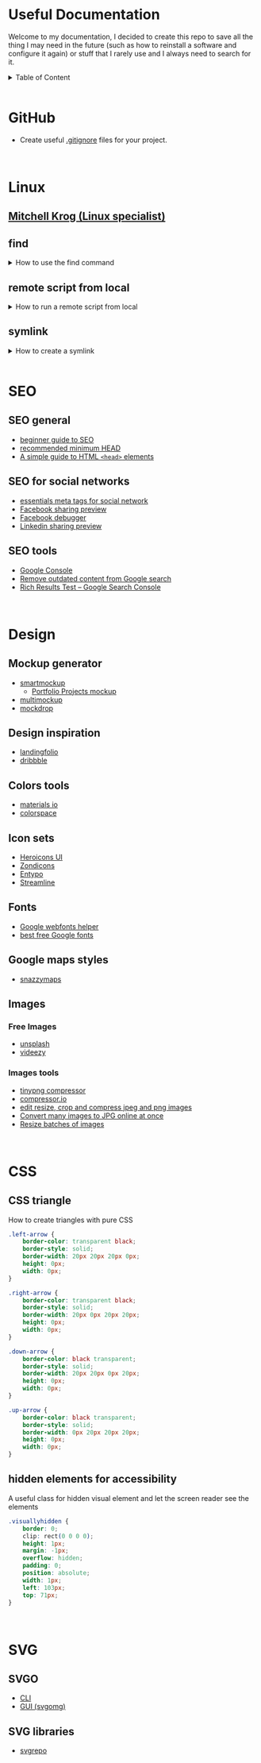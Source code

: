 # Useful Documentation

Welcome to my documentation, I decided to create this repo to save all the thing I may need in the future (such as how to reinstall a software and configure it again) or stuff that I rarely use and I always need to search for it.

<details>
<summary>Table of Content</summary>

- [Github](#github)
- [Linux](#linux)
  - [Mitchell Krog (Linux specialist)](#mitchell-krog-linux-specialist)
  - [find](#find)
  - [remote script from local](#remote-script-from-local)
  - [symlink](#symlink)
- [SEO](#seo)
  - [SEO general](#seo-general)
  - [SEO for social networks](#seo-for-social-networks)
  - [SEO tools](#seo-tools)
- [Design](#design)
  - [Mockup generator](#mockup-generator)
  - [Design inspiration](#design-inspiration)
  - [Colors tools](#colors-tools)
  - [Icon sets](#icon-sets)
  - [Fonts](#fonts)
  - [Google maps styles](#google-maps-styles)
  - [Images](#images)
    - [Free Images](#free-images)
    - [Images tools](#images-tools)
- [CSS](#css)
  - [CSS triangle](#css-triangle)
  - [hidden element for accessibility](#hidden-elements-for-accessibility)
- [SVG](#svg)
  - [SVGO](#svgo)
  - [SVG libraries](#svg-libraries)

</details>
<br>

# GitHub

- Create useful [.gitignore](https://www.toptal.com/developers/gitignore) files for your project.

<br>

# Linux

## [Mitchell Krog (Linux specialist)](https://github.com/mitchellkrogza?tab=repositories)

## find

<details>
<summary>How to use the find command</summary>

### Find Linux Files by Name or Extension

Use `find` from the command line to locate a specific file by name or extension. The following example searches for `*.err` files in the `/home/username/` directory and all sub-directories:

```bash
find /home/username/ -name "*.err"
```

### Common Linux Find Commands and Syntax

`find` expressions take the following form:

```bash
find options starting/path expression
```

- The `options` attribute will control the behavior and optimization method of the `find` process.
- The `starting/path` attribute will define the top level directory where `find` begins filtering.
- The `expression` attribute controls the tests that search the directory hierarchy to produce output.

Consider the following example command:

```bash
find -O3 -L /var/www/ -name "*.html"
```

This command enables the maximum optimization level \(-O3\) and allows `find` to follow symbolic links \(`-L`\). `find` searches the entire directory tree beneath `/var/www/` for files that end with `.html`.

#### Basic Examples

| Command | Description |
| :---    | :--- |
| find . -name testfile.txt | Find a file called testfile.txt in current and sub-directories. |
| find /home -name \*.jpg | Find all `.jpg` files in the `/home` and sub-directories. |
| find . -type f -empty | Find an empty file within the current directory. |
| find /home -user exampleuser -mtime 7 -iname ".db" | Find all `.db` files \(ignoring text case\) modified in the last 7 days by a user named exampleuser. |

</details>

## remote script from local

<details>
<summary>How to run a remote script from local</summary>

To run a remote script from local you need two scripts:

- one on the source machine,
- another one on the destination machine. 

The script on the source machine should be something like:

```bash
rsync ... ... ... syncuser@destination:/dest/path
ssh syncuser@destination "sudo /some/path/to/completesync.sh"
```

And on the destination machine, the script `/some/path/to/completesync.sh` which contains something like this:

```bash
#!/bin/sh

php artisan cache:clear
php artisan config:cache
# whatever else you need to run as root
```

Be careful to have restricted rights on this script:

```bash
chown root:root /path/to/completesync.sh && chmod 700 /path/to/completesync.sh
```

Last, modify `/etc/sudoers` on the destination machine so that `syncuser` can run both rsync and your script as root:

```bash
syncuser ALL=NOPASSWD: /usr/bin/rsync, /path/to/completesync.sh
```

Now running the script on the source machine should complete the whole process in one operation.

</details>


## symlink

<details>
<summary>How to create a symlink</summary>

### How to create a symlink to a file

Here is the basic syntax for creating a symlink to a file in your terminal.

```bash
ln -s existing_source_file optional_symbolic_link
```

You use the `ln` command to create the links for the files and the `-s` option to specify that this will be a symbolic link. If you omit the `-s` option, then a hard link will be created instead.

- The `existing_source_file` represents the file you want to create the symbolic link for.
- The `optional_symbolic_link` parameter is the name of the symbolic link you want to create. If omitted, then the system will create a new link for you in the current directory you are in.

</details>

<br>

# SEO

## SEO general
- [beginner guide to SEO](https://moz.com/beginners-guide-to-seo)
- [recommended minimum HEAD](https://github.com/joshbuchea/HEAD#recommended-minimum)
- [A simple guide to HTML `<head>` elements](https://htmlhead.dev/)

## SEO for social networks
- [essentials meta tags for social network](https://css-tricks.com/essential-meta-tags-social-media/)
- [Facebook sharing preview](https://developers.facebook.com/tools/debug/)
- [Facebook debugger](https://developers.facebook.com/tools/debug/)
- [Linkedin sharing preview](https://www.linkedin.com/post-inspector/)

## SEO tools
- [Google Console](https://search.google.com/search-console)
- [Remove outdated content from Google search](https://www.google.com/webmasters/tools/removals)
- [Rich Results Test – Google Search Console](https://search.google.com/test/rich-results)

<br>

# Design

## Mockup generator

- [smartmockup](https://smartmockups.com/category/digital/all?filter=free)
  - [Portfolio Projects mockup](https://smartmockups.com/mockup/Wu8A4epzz)
- [multimockup](http://techsini.com/multi-mockup/index.php)
- [mockdrop](http://mockdrop.io/)

## Design inspiration

- [landingfolio](https://www.landingfolio.com/inspiration/landing-page)
- [dribbble](https://dribbble.com/)

## Colors tools

- [materials io](https://material.io/tools/color/#!/?view.left=0&view.right=0)
- [colorspace](https://mycolor.space/)

## Icon sets

- [Heroicons UI](https://github.com/sschoger/heroicons-ui)
- [Zondicons](http://www.zondicons.com/)
- [Entypo](http://www.entypo.com/)
- [Streamline](https://www.streamlinehq.com/)

## Fonts

- [Google webfonts helper](https://gwfh.mranftl.com/fonts)
- [best free Google fonts](https://daveyandkrista.com/best-free-google-fonts/)

## Google maps styles

- [snazzymaps](https://snazzymaps.com/)

## Images

### Free Images

- [unsplash](https://unsplash.com/)
- [videezy](https://www.videezy.com/)

### Images tools

- [tinypng compressor](https://tinypng.com/)
- [compressor.io](https://compressor.io/)
- [edit resize, crop and compress jpeg and png images](https://mozjpeg.com/)
- [Convert many images to JPG online at once](https://www.iloveimg.com/convert-to-jpg)
- [Resize batches of images](https://bulkresizephotos.com/en)

<br>

# CSS

## CSS triangle

How to create triangles with pure CSS

```css
.left-arrow {
	border-color: transparent black;
	border-style: solid;
	border-width: 20px 20px 20px 0px;
	height: 0px;
	width: 0px;
}

.right-arrow {
	border-color: transparent black;
	border-style: solid;
	border-width: 20px 0px 20px 20px;
	height: 0px;
	width: 0px;
}

.down-arrow {
	border-color: black transparent;
	border-style: solid;
	border-width: 20px 20px 0px 20px;
	height: 0px;
	width: 0px;
}

.up-arrow {
	border-color: black transparent;
	border-style: solid;
	border-width: 0px 20px 20px 20px;
	height: 0px;
	width: 0px;
}
```

## hidden elements for accessibility

A useful class for hidden visual element and let the screen reader see the elements 

```css
.visuallyhidden {
    border: 0;
    clip: rect(0 0 0 0);
    height: 1px;
    margin: -1px;
    overflow: hidden;
    padding: 0;
    position: absolute;
    width: 1px;
    left: 103px;
    top: 71px;
}
```
<br>

# SVG

## SVGO

- [CLI](https://github.com/svg/svgo)
- [GUI (svgomg)](https://jakearchibald.github.io/svgomg/)

## SVG libraries

- [svgrepo](https://www.svgrepo.com/)
